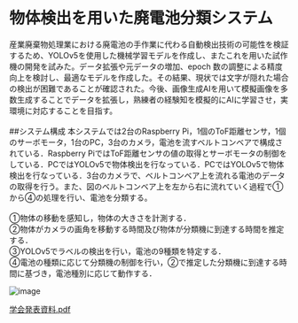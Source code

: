 # 物体検出を用いた廃電池分類システム

産業廃棄物処理業における廃電池の手作業に代わる自動検出技術の可能性を検証するため、YOLOv5を使用した機械学習モデルを作成し、またこれを用いた試作機の開発を試みた。データ拡張や元データの増加、epoch 数の調整による精度向上を検討し、最適なモデルを作成した。その結果、現状では文字が隠れた場合の検出が困難であることが確認された。今後、画像生成AIを用いて模擬画像を多数生成することでデータを拡張し，熟練者の経験知を模擬的にAIに学習させ，実環境に対応することを目指す。<br>
<br>
##システム構成
本システムでは2台のRaspberry Pi，1個のToF距離センサ，1個のサーボモータ，1台のPC，3台のカメラ，電池を流すベルトコンベアで構成されている．Raspberry PiではToF距離センサの値の取得とサーボモータの制御をしている．PCではYOLOv5で物体検出を行なっている．PCではYOLOv5で物体検出を行なっている．3台のカメラで、ベルトコンベア上を流れる電池のデータの取得を行う。また、図のベルトコンベア上を左から右に流れていく過程で①から④の処理を行い、電池を分類する。<br>
<br>
①物体の移動を感知し，物体の大きさを計測する．<br>
②物体がカメラの画角を移動する時間及び物体が分類機に到達する時間を推定する．<br>
③YOLOv5でラベルの検出を行い，電池の9種類を特定する．<br>
④電池の種類に応じて分類機の制御を行い，②で推定した分類機に到達する時間に基づき，電池種別に応じて動作する．<br>

![image](https://github.com/RyuseiShihara/battery-detection/assets/69947656/6edcb8c2-6b6e-453c-a002-314774e5b39b)



[学会発表資料.pdf](https://github.com/RyuseiShihara/battery-detection/files/13212048/JAWS.pdf)

